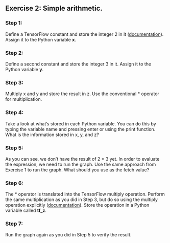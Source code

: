 ## Exercise 2: Simple arithmetic.

### Step 1:
Define a TensorFlow constant and store the integer 2 in it ([documentation](https://www.tensorflow.org/versions/r0.10/api_docs/python/constant_op/constant_value_tensors#constant)). Assign it to the Python variable **x**.

### Step 2:
Define a second constant and store the integer 3 in it. Assign it to the Python variable **y**.

### Step 3:
Multiply x and y and store the result in z. Use the conventional * operator for multiplication.

### Step 4:
Take a look at what’s stored in each Python variable. You can do this by typing the variable name and pressing enter or using the print function. What is the information stored in x, y, and z?

### Step 5:
As you can see, we don’t have the result of 2 * 3 yet. In order to evaluate the expression, we need to run the graph. Use the same approach from Exercise 1 to run the graph. What should you use as the fetch value?

### Step 6:
The * operator is translated into the TensorFlow multiply operation. Perform the same multiplication as you did in Step 3, but do so using the multiply operation explicitly ([documentation](https://www.tensorflow.org/api_docs/python/tf/multiply)). Store the operation in a Python variable called **tf_z**.

### Step 7:
Run the graph again as you did in Step 5 to verify the result.